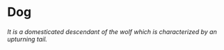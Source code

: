 # Dog
###### It is a domesticated descendant of the wolf which is characterized by an upturning tail.
